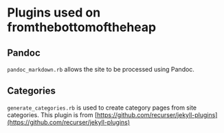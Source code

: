 # Plugins used on fromthebottomoftheheap

## Pandoc
`pandoc_markdown.rb` allows the site to be processed using Pandoc.

## Categories
`generate_categories.rb` is used to create category pages from site categories. This plugin is from [https://github.com/recurser/jekyll-plugins](https://github.com/recurser/jekyll-plugins)